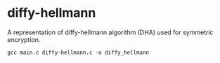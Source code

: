 # diffy-hellmann
A representation of diffy-hellmann algorithm (DHA) used for symmetric encryption.

```
gcc main.c diffy-hellmann.c -o diffy_hellmann
```
